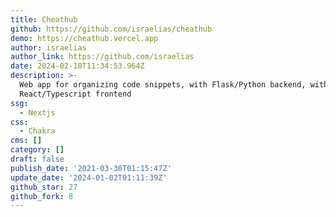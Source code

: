 ```yaml
---
title: Cheathub
github: https://github.com/israelias/cheathub
demo: https://cheathub.vercel.app
author: israelias
author_link: https://github.com/israelias
date: 2024-02-18T11:34:53.964Z
description: >-
  Web app for organizing code snippets, with Flask/Python backend, with
  React/Typescript frontend
ssg:
  - Nextjs
css:
  - Chakra
cms: []
category: []
draft: false
publish_date: '2021-03-30T01:15:47Z'
update_date: '2024-01-02T01:11:39Z'
github_star: 27
github_fork: 8
---
```

